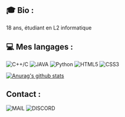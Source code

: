 
## 🎓 Bio :

18 ans, étudiant en L2 informatique

## 💻 Mes langages : 
![C++/C](https://img.shields.io/badge/-C++/C-1365FF?style=for-the-badge&logo=C%2B%2B&logoColor=white)
![JAVA](https://img.shields.io/badge/-JAVA-critical?style=for-the-badge&logo=Java&logoColor=white)
![Python](https://img.shields.io/badge/-Python-DBDB19?style=for-the-badge&logo=Python&logoColor=white)
![HTML5](https://img.shields.io/badge/-HTML5-FE6D02?style=for-the-badge&logo=HTML5&logoColor=white)
![CSS3](https://img.shields.io/badge/-CSS3-00DDD3?style=for-the-badge&logo=CSS3&logoColor=white)

[![Anurag's github stats](https://github-readme-stats.vercel.app/api?username=Croo-Z)](https://github.com/anuraghazra/github-readme-stats)

## Contact :

![MAIL](https://img.shields.io/badge/-MAIL-000000?style=for-the-badge&logo=Gmail&logoColor=white)
![DISCORD](https://img.shields.io/badge/-DISCORD-000000?style=for-the-badge&logo=Discord&logoColor=white)
